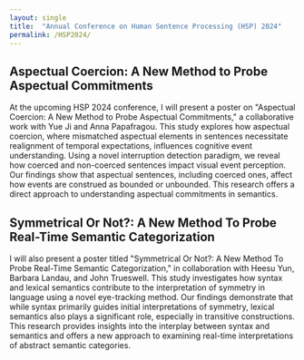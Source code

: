 ```yaml
---
layout: single
title:  "Annual Conference on Human Sentence Processing (HSP) 2024"
permalink: /HSP2024/
---
```


## Aspectual Coercion: A New Method to Probe Aspectual Commitments

At the upcoming HSP 2024 conference, I will present a poster on "Aspectual Coercion: A New Method to Probe Aspectual Commitments," a collaborative work with Yue Ji and Anna Papafragou. This study explores how aspectual coercion, where mismatched aspectual elements in sentences necessitate realignment of temporal expectations, influences cognitive event understanding. Using a novel interruption detection paradigm, we reveal how coerced and non-coerced sentences impact visual event perception. Our findings show that aspectual sentences, including coerced ones, affect how events are construed as bounded or unbounded. This research offers a direct approach to understanding aspectual commitments in semantics.

## Symmetrical Or Not?: A New Method To Probe Real-Time Semantic Categorization

I will also present a poster titled "Symmetrical Or Not?: A New Method To Probe Real-Time Semantic Categorization," in collaboration with Heesu Yun, Barbara Landau, and John Trueswell. This study investigates how syntax and lexical semantics contribute to the interpretation of symmetry in language using a novel eye-tracking method. Our findings demonstrate that while syntax primarily guides initial interpretations of symmetry, lexical semantics also plays a significant role, especially in transitive constructions. This research provides insights into the interplay between syntax and semantics and offers a new approach to examining real-time interpretations of abstract semantic categories.
